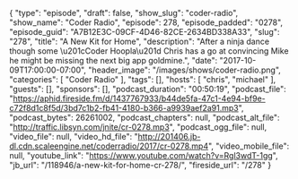 {
  "type": "episode",
  "draft": false,
  "show_slug": "coder-radio",
  "show_name": "Coder Radio",
  "episode": 278,
  "episode_padded": "0278",
  "episode_guid": "A7B12E3C-09CF-4D46-82CE-2634BD338A33",
  "slug": "278",
  "title": "A New Kit for Home",
  "description": "After a ninja dance though some \u201cCoder Hoopla\u201d Chris has a go at convincing Mike he might be missing the next big app goldmine.",
  "date": "2017-10-09T17:00:00-07:00",
  "header_image": "/images/shows/coder-radio.png",
  "categories": [
    "Coder Radio"
  ],
  "tags": [],
  "hosts": [
    "chris",
    "michael"
  ],
  "guests": [],
  "sponsors": [],
  "podcast_duration": "00:50:19",
  "podcast_file": "https://aphid.fireside.fm/d/1437767933/b44de5fa-47c1-4e94-bf9e-c72f8d1c8f5d/3bd7c1b2-fb41-4180-b366-a9939aef2a91.mp3",
  "podcast_bytes": 26261002,
  "podcast_chapters": null,
  "podcast_alt_file": "http://traffic.libsyn.com/jnite/cr-0278.mp3",
  "podcast_ogg_file": null,
  "video_file": null,
  "video_hd_file": "http://201406.jb-dl.cdn.scaleengine.net/coderradio/2017/cr-0278.mp4",
  "video_mobile_file": null,
  "youtube_link": "https://www.youtube.com/watch?v=Rgl3wdT-1gg",
  "jb_url": "/118946/a-new-kit-for-home-cr-278/",
  "fireside_url": "/278"
}

